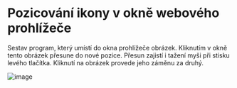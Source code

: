 # Pozicování ikony v okně webového prohlížeče  
Sestav program, který umístí do okna prohlížeče obrázek. Kliknutím v okně tento obrázek přesune do nové pozice. Přesun zajistí i tažení myši při stisku levého tlačítka. Kliknutí na obrázek provede jeho záměnu za druhý.

![image](https://github.com/user-attachments/assets/c4718e59-f871-4c72-9e55-5169f3466cc7)
